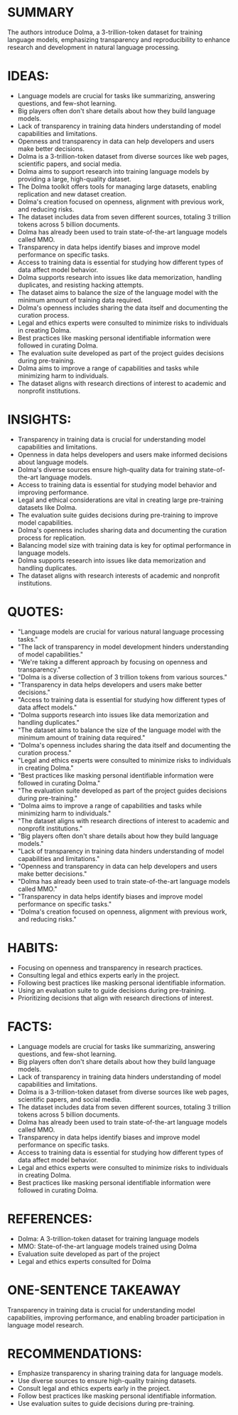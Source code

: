 # SUMMARY
The authors introduce Dolma, a 3-trillion-token dataset for training language models, emphasizing transparency and reproducibility to enhance research and development in natural language processing.

# IDEAS:
- Language models are crucial for tasks like summarizing, answering questions, and few-shot learning.
- Big players often don't share details about how they build language models.
- Lack of transparency in training data hinders understanding of model capabilities and limitations.
- Openness and transparency in data can help developers and users make better decisions.
- Dolma is a 3-trillion-token dataset from diverse sources like web pages, scientific papers, and social media.
- Dolma aims to support research into training language models by providing a large, high-quality dataset.
- The Dolma toolkit offers tools for managing large datasets, enabling replication and new dataset creation.
- Dolma's creation focused on openness, alignment with previous work, and reducing risks.
- The dataset includes data from seven different sources, totaling 3 trillion tokens across 5 billion documents.
- Dolma has already been used to train state-of-the-art language models called MMO.
- Transparency in data helps identify biases and improve model performance on specific tasks.
- Access to training data is essential for studying how different types of data affect model behavior.
- Dolma supports research into issues like data memorization, handling duplicates, and resisting hacking attempts.
- The dataset aims to balance the size of the language model with the minimum amount of training data required.
- Dolma's openness includes sharing the data itself and documenting the curation process.
- Legal and ethics experts were consulted to minimize risks to individuals in creating Dolma.
- Best practices like masking personal identifiable information were followed in curating Dolma.
- The evaluation suite developed as part of the project guides decisions during pre-training.
- Dolma aims to improve a range of capabilities and tasks while minimizing harm to individuals.
- The dataset aligns with research directions of interest to academic and nonprofit institutions.

# INSIGHTS:
- Transparency in training data is crucial for understanding model capabilities and limitations.
- Openness in data helps developers and users make informed decisions about language models.
- Dolma's diverse sources ensure high-quality data for training state-of-the-art language models.
- Access to training data is essential for studying model behavior and improving performance.
- Legal and ethical considerations are vital in creating large pre-training datasets like Dolma.
- The evaluation suite guides decisions during pre-training to improve model capabilities.
- Dolma's openness includes sharing data and documenting the curation process for replication.
- Balancing model size with training data is key for optimal performance in language models.
- Dolma supports research into issues like data memorization and handling duplicates.
- The dataset aligns with research interests of academic and nonprofit institutions.

# QUOTES:
- "Language models are crucial for various natural language processing tasks."
- "The lack of transparency in model development hinders understanding of model capabilities."
- "We're taking a different approach by focusing on openness and transparency."
- "Dolma is a diverse collection of 3 trillion tokens from various sources."
- "Transparency in data helps developers and users make better decisions."
- "Access to training data is essential for studying how different types of data affect models."
- "Dolma supports research into issues like data memorization and handling duplicates."
- "The dataset aims to balance the size of the language model with the minimum amount of training data required."
- "Dolma's openness includes sharing the data itself and documenting the curation process."
- "Legal and ethics experts were consulted to minimize risks to individuals in creating Dolma."
- "Best practices like masking personal identifiable information were followed in curating Dolma."
- "The evaluation suite developed as part of the project guides decisions during pre-training."
- "Dolma aims to improve a range of capabilities and tasks while minimizing harm to individuals."
- "The dataset aligns with research directions of interest to academic and nonprofit institutions."
- "Big players often don't share details about how they build language models."
- "Lack of transparency in training data hinders understanding of model capabilities and limitations."
- "Openness and transparency in data can help developers and users make better decisions."
- "Dolma has already been used to train state-of-the-art language models called MMO."
- "Transparency in data helps identify biases and improve model performance on specific tasks."
- "Dolma's creation focused on openness, alignment with previous work, and reducing risks."

# HABITS:
- Focusing on openness and transparency in research practices.
- Consulting legal and ethics experts early in the project.
- Following best practices like masking personal identifiable information.
- Using an evaluation suite to guide decisions during pre-training.
- Prioritizing decisions that align with research directions of interest.

# FACTS:
- Language models are crucial for tasks like summarizing, answering questions, and few-shot learning.
- Big players often don't share details about how they build language models.
- Lack of transparency in training data hinders understanding of model capabilities and limitations.
- Dolma is a 3-trillion-token dataset from diverse sources like web pages, scientific papers, and social media.
- The dataset includes data from seven different sources, totaling 3 trillion tokens across 5 billion documents.
- Dolma has already been used to train state-of-the-art language models called MMO.
- Transparency in data helps identify biases and improve model performance on specific tasks.
- Access to training data is essential for studying how different types of data affect model behavior.
- Legal and ethics experts were consulted to minimize risks to individuals in creating Dolma.
- Best practices like masking personal identifiable information were followed in curating Dolma.

# REFERENCES:
- Dolma: A 3-trillion-token dataset for training language models
- MMO: State-of-the-art language models trained using Dolma
- Evaluation suite developed as part of the project
- Legal and ethics experts consulted for Dolma

# ONE-SENTENCE TAKEAWAY
Transparency in training data is crucial for understanding model capabilities, improving performance, and enabling broader participation in language model research.

# RECOMMENDATIONS:
- Emphasize transparency in sharing training data for language models.
- Use diverse sources to ensure high-quality training datasets.
- Consult legal and ethics experts early in the project.
- Follow best practices like masking personal identifiable information.
- Use evaluation suites to guide decisions during pre-training.
